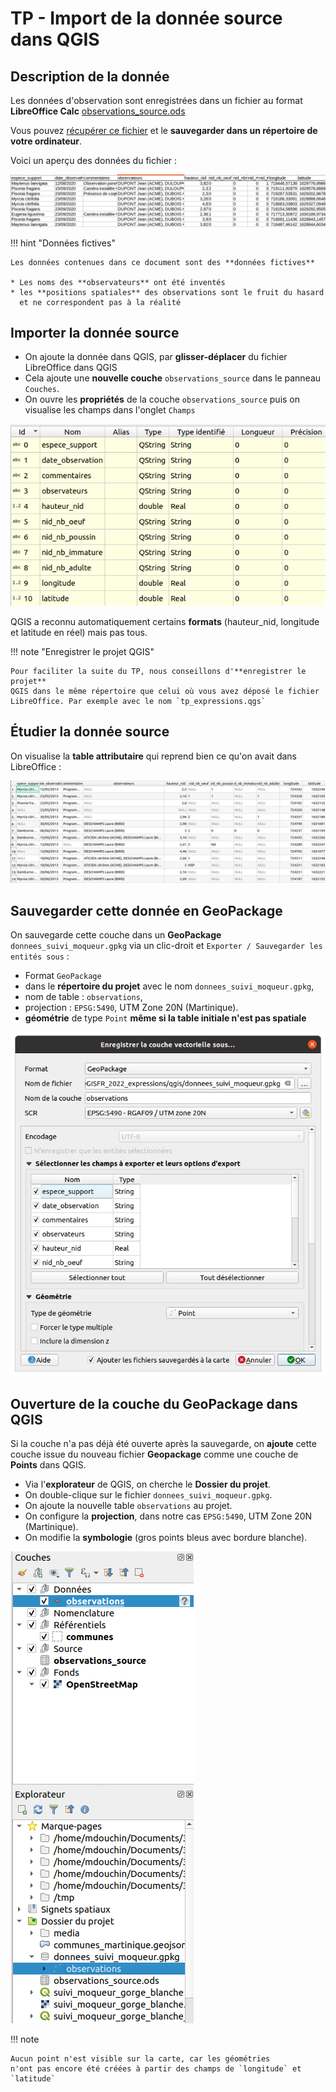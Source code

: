 # TP - Import de la donnée source dans QGIS

## Description de la donnée

Les données d'observation sont enregistrées dans un fichier
au format **LibreOffice Calc** [observations_source.ods](./qgis/observations_source.ods)

Vous pouvez [récupérer ce fichier](./qgis/observations_source.ods) et le **sauvegarder dans un répertoire
de votre ordinateur**.

Voici un aperçu des données du fichier :

![bg contain](media/fichier_libre_office_source.png)

!!! hint "Données fictives"

    Les données contenues dans ce document sont des **données fictives**

    * Les noms des **observateurs** ont été inventés
    * les **positions spatiales** des observations sont le fruit du hasard
      et ne correspondent pas à la réalité

## Importer la donnée source

* On ajoute la donnée dans QGIS, par **glisser-déplacer** du fichier LibreOffice dans QGIS
* Cela ajoute une **nouvelle couche** `observations_source` dans le panneau `Couches`.
* On ouvre les **propriétés** de la couche `observations_source`
  puis on visualise les champs dans l'onglet `Champs`

![image](media/champs_observations_source.png)

QGIS a reconnu automatiquement certains **formats** (hauteur_nid, longitude et latitude en réel)
mais pas tous.

!!! note "Enregistrer le projet QGIS"

    Pour faciliter la suite du TP, nous conseillons d'**enregistrer le projet**
    QGIS dans le même répertoire que celui où vous avez déposé le fichier
    LibreOffice. Par exemple avec le nom `tp_expressions.qgs`

## Étudier la donnée source

On visualise la **table attributaire** qui reprend bien ce qu'on avait
dans LibreOffice :

![image](media/table_attributaire_observations_source.png)

## Sauvegarder cette donnée en GeoPackage

On sauvegarde cette couche dans un **GeoPackage** `donnees_suivi_moqueur.gpkg`
via un clic-droit et `Exporter / Sauvegarder les entités sous` :

* Format `GeoPackage`
* dans le **répertoire du projet** avec le nom `donnees_suivi_moqueur.gpkg`,
* nom de table : `observations`,
* projection : `EPSG:5490`, UTM Zone 20N (Martinique).
* **géométrie** de type `Point` **même si la table initiale n'est pas spatiale**

![image height:550](media/enregistrer_ods_en_geopackage.png)

## Ouverture de la couche du GeoPackage dans QGIS

Si la couche n'a pas déjà été ouverte après la sauvegarde,
on **ajoute** cette couche issue du nouveau fichier **Geopackage**
comme une couche de **Points** dans QGIS.

* Via l'**explorateur** de QGIS, on cherche le **Dossier du projet**.
* On double-clique sur le fichier `donnees_suivi_moqueur.gpkg`.
* On ajoute la nouvelle table `observations` au projet.
* On configure la **projection**, dans notre cas `EPSG:5490`, UTM Zone 20N (Martinique).
* On modifie la **symbologie** (gros points bleus avec bordure blanche).


![bg right:30%](media/ajouter_table_observations_geopackage.png)


!!! note

    Aucun point n'est visible sur la carte, car les géométries
    n'ont pas encore été créées à partir des champs de `longitude` et `latitude`
